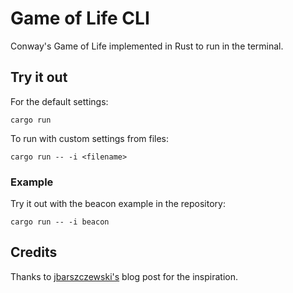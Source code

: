 # Game of Life CLI

Conway's Game of Life implemented in Rust to run in the terminal.

## Try it out

For the default settings:
```shell
cargo run

```
To run with custom settings from files:
```shell
cargo run -- -i <filename>

```

### Example

Try it out with the beacon example in the repository:
```shell
cargo run -- -i beacon

```

## Credits

Thanks to [jbarszczewski's](https://dev.to/jbarszczewski/rust-cli-game-of-life-tutorial-part-1-57pp) blog post for the inspiration.
